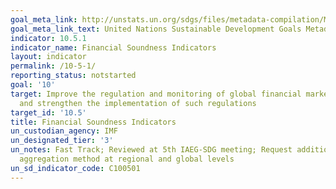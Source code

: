 ```yaml
---
goal_meta_link: http://unstats.un.org/sdgs/files/metadata-compilation/Metadata-Goal-10.pdf
goal_meta_link_text: United Nations Sustainable Development Goals Metadata (pdf 564kB)
indicator: 10.5.1
indicator_name: Financial Soundness Indicators
layout: indicator
permalink: /10-5-1/
reporting_status: notstarted
goal: '10'
target: Improve the regulation and monitoring of global financial markets and institutions
  and strengthen the implementation of such regulations
target_id: '10.5'
title: Financial Soundness Indicators
un_custodian_agency: IMF
un_designated_tier: '3'
un_notes: Fast Track; Reviewed at 5th IAEG-SDG meeting; Request additional work on
  aggregation method at regional and global levels
un_sd_indicator_code: C100501
---
```

